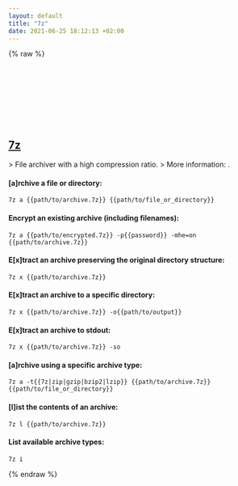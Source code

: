 ```yaml
---
layout: default
title: "7z"
date: 2021-06-25 18:12:13 +02:00
---
```

{% raw %}
<h2 id="7z">
  <a href="/en/common/7z.html">7z</a> <a href="#7z"><svg class="icon">
    <use href="/assets/images/unicode_sprite.svg#link" />
  </svg></a>
</h2>
> File archiver with a high compression ratio.
> More information: <https://www.7-zip.org>.

#### [a]rchive a file or directory:
```shell
7z a {{path/to/archive.7z}} {{path/to/file_or_directory}}
```
#### Encrypt an existing archive (including filenames):
```shell
7z a {{path/to/encrypted.7z}} -p{{password}} -mhe=on {{path/to/archive.7z}}
```
#### E[x]tract an archive preserving the original directory structure:
```shell
7z x {{path/to/archive.7z}}
```
#### E[x]tract an archive to a specific directory:
```shell
7z x {{path/to/archive.7z}} -o{{path/to/output}}
```
#### E[x]tract an archive to stdout:
```shell
7z x {{path/to/archive.7z}} -so
```
#### [a]rchive using a specific archive type:
```shell
7z a -t{{7z|zip|gzip|bzip2|lzip}} {{path/to/archive.7z}} {{path/to/file_or_directory}}
```
#### [l]ist the contents of an archive:
```shell
7z l {{path/to/archive.7z}}
```
#### List available archive types:
```shell
7z i
```
{% endraw %}